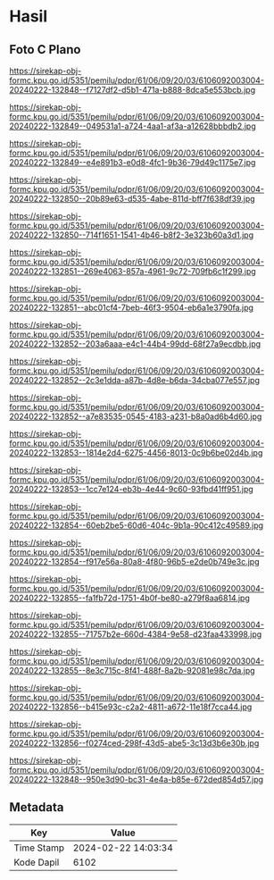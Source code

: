 # Hasil

## Foto C Plano

https://sirekap-obj-formc.kpu.go.id/5351/pemilu/pdpr/61/06/09/20/03/6106092003004-20240222-132848--f7127df2-d5b1-471a-b888-8dca5e553bcb.jpg

https://sirekap-obj-formc.kpu.go.id/5351/pemilu/pdpr/61/06/09/20/03/6106092003004-20240222-132849--049531a1-a724-4aa1-af3a-a12628bbbdb2.jpg

https://sirekap-obj-formc.kpu.go.id/5351/pemilu/pdpr/61/06/09/20/03/6106092003004-20240222-132849--e4e891b3-e0d8-4fc1-9b36-79d49c1175e7.jpg

https://sirekap-obj-formc.kpu.go.id/5351/pemilu/pdpr/61/06/09/20/03/6106092003004-20240222-132850--20b89e63-d535-4abe-811d-bff7f638df39.jpg

https://sirekap-obj-formc.kpu.go.id/5351/pemilu/pdpr/61/06/09/20/03/6106092003004-20240222-132850--714f1651-1541-4b46-b8f2-3e323b60a3d1.jpg

https://sirekap-obj-formc.kpu.go.id/5351/pemilu/pdpr/61/06/09/20/03/6106092003004-20240222-132851--269e4063-857a-4961-9c72-709fb6c1f299.jpg

https://sirekap-obj-formc.kpu.go.id/5351/pemilu/pdpr/61/06/09/20/03/6106092003004-20240222-132851--abc01cf4-7beb-46f3-9504-eb6a1e3790fa.jpg

https://sirekap-obj-formc.kpu.go.id/5351/pemilu/pdpr/61/06/09/20/03/6106092003004-20240222-132852--203a6aaa-e4c1-44b4-99dd-68f27a9ecdbb.jpg

https://sirekap-obj-formc.kpu.go.id/5351/pemilu/pdpr/61/06/09/20/03/6106092003004-20240222-132852--2c3e1dda-a87b-4d8e-b6da-34cba077e557.jpg

https://sirekap-obj-formc.kpu.go.id/5351/pemilu/pdpr/61/06/09/20/03/6106092003004-20240222-132852--a7e83535-0545-4183-a231-b8a0ad6b4d60.jpg

https://sirekap-obj-formc.kpu.go.id/5351/pemilu/pdpr/61/06/09/20/03/6106092003004-20240222-132853--1814e2d4-6275-4456-8013-0c9b6be02d4b.jpg

https://sirekap-obj-formc.kpu.go.id/5351/pemilu/pdpr/61/06/09/20/03/6106092003004-20240222-132853--1cc7e124-eb3b-4e44-9c60-93fbd41ff951.jpg

https://sirekap-obj-formc.kpu.go.id/5351/pemilu/pdpr/61/06/09/20/03/6106092003004-20240222-132854--60eb2be5-60d6-404c-9b1a-90c412c49589.jpg

https://sirekap-obj-formc.kpu.go.id/5351/pemilu/pdpr/61/06/09/20/03/6106092003004-20240222-132854--f917e56a-80a8-4f80-96b5-e2de0b749e3c.jpg

https://sirekap-obj-formc.kpu.go.id/5351/pemilu/pdpr/61/06/09/20/03/6106092003004-20240222-132855--fa1fb72d-1751-4b0f-be80-a279f8aa6814.jpg

https://sirekap-obj-formc.kpu.go.id/5351/pemilu/pdpr/61/06/09/20/03/6106092003004-20240222-132855--71757b2e-660d-4384-9e58-d23faa433998.jpg

https://sirekap-obj-formc.kpu.go.id/5351/pemilu/pdpr/61/06/09/20/03/6106092003004-20240222-132855--8e3c715c-8f41-488f-8a2b-92081e98c7da.jpg

https://sirekap-obj-formc.kpu.go.id/5351/pemilu/pdpr/61/06/09/20/03/6106092003004-20240222-132856--b415e93c-c2a2-4811-a672-11e18f7cca44.jpg

https://sirekap-obj-formc.kpu.go.id/5351/pemilu/pdpr/61/06/09/20/03/6106092003004-20240222-132856--f0274ced-298f-43d5-abe5-3c13d3b6e30b.jpg

https://sirekap-obj-formc.kpu.go.id/5351/pemilu/pdpr/61/06/09/20/03/6106092003004-20240222-132848--950e3d90-bc31-4e4a-b85e-672ded854d57.jpg


## Metadata

| Key        | Value               |
| ---------- | ------------------- |
| Time Stamp | 2024-02-22 14:03:34 |
| Kode Dapil | 6102                |



